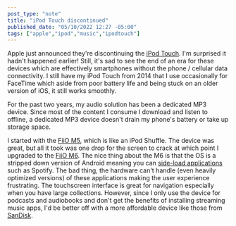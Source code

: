 ```yaml
---
post_type: "note" 
title: "iPod Touch discontinued"
published_date: "05/10/2022 12:27 -05:00"
tags: ["apple","ipod","music","ipodtouch"]
---
```


Apple just announced they're discontinuing the [iPod Touch](https://www.apple.com/newsroom/2022/05/the-music-lives-on/). I'm surprised it hadn't happened earlier! Still, it's sad to see the end of an era for these devices which are effectively smartphones without the phone / cellular data connectivity. I still have my iPod Touch from 2014 that I use occasionally for FaceTime which aside from poor battery life and being stuck on an older version of iOS, it still works smoothly. 

For the past two years, my audio solution has been a dedicated MP3 device. Since most of the content I consume I download and listen to offline, a dedicated MP3 device doesn't drain my phone's battery or take up storage space. 

I started with the [FiiO M5](https://www.fiio.com/m5), which is like an iPod Shuffle. The device was great, but all it took was one drop for the screen to crack at which point I upgraded to the [FiiO M6](https://www.fiio.com/m6). The nice thing about the M6 is that the OS is a stripped down version of Android meaning you can [side-load applications](https://www.fiio.com/newsinfo/139014.html) such as Spotify. The bad thing, the hardware can't handle (even heavily optimized versions) of these applications making the user experience frustrating. The touchscreen interface is great for navigation especially when you have large collections. However, since I only use the device for podcasts and audiobooks and don't get the benefits of installing streaming music apps, I'd be better off with a more affordable device like those from [SanDisk](https://www.westerndigital.com/c/mp3-players). 